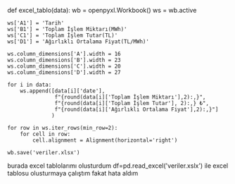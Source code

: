 def excel_tablo(data):
    wb = openpyxl.Workbook()
    ws = wb.active

    ws['A1'] = 'Tarih'
    ws['B1'] = 'Toplam İşlem Miktarı(MWh)'
    ws['C1'] = 'Toplam İşlem Tutar(TL)'
    ws['D1'] = 'Ağırlıklı Ortalama Fiyat(TL/MWh)'

    ws.column_dimensions['A'].width = 16
    ws.column_dimensions['B'].width = 23
    ws.column_dimensions['C'].width = 20
    ws.column_dimensions['D'].width = 27

    for i in data:
        ws.append([data[i]['date'],
                   f"{round(data[i]['Toplam İşlem Miktarı'],2):,}",
                   f"{round(data[i]['Toplam İşlem Tutar'], 2):,} ₺",
                   f"{round(data[i]['Ağırlıklı Ortalama Fiyat'],2):,}"]
                  )

    for row in ws.iter_rows(min_row=2):
        for cell in row:
            cell.alignment = Alignment(horizontal='right')

    wb.save('veriler.xlsx')

burada excel tablolarımı olusturdum 
df=pd.read_excel('veriler.xslx') 
ile excel tablosu olusturmaya çalıştım fakat hata aldım
